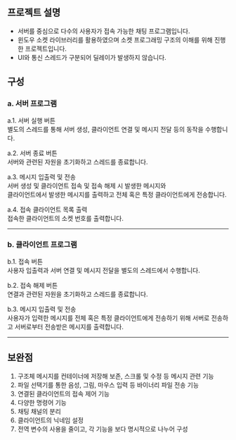## 프로젝트 설명
* 서버를 중심으로 다수의 사용자가 접속 가능한 채팅 프로그램입니다.<br>
* 윈도우 소켓 라이브러리를 활용하였으며 소켓 프로그래밍 구조의 이해를 위해 진행한 프로젝트입니다.
* UI와 통신 스레드가 구분되어 딜레이가 발생하지 않습니다.

## 구성
### a. 서버 프로그램

a.1. 서버 실행 버튼 <br>
별도의 스레드를 통해 서버 생성, 클라이언트 연결 및 메시지 전달 등의 동작을 수행합니다.

a.2. 서버 종료 버튼<br>
서버와 관련된 자원을 초기화하고 스레드를 종료합니다.

a.3. 메시지 입출력 및 전송<br>
서버 생성 및 클라이언트 접속 및 접속 해제 시 발생한 메시지와<br>
클라이언트에서 발생한 메시지를 출력하고 전체 혹은 특정 클라이언트에게 전송합니다.

a.4. 접속 클라이언트 목록 출력<br>
접속한 클라이언트의 소켓 번호를 출력합니다.
<hr>

### b. 클라이언트 프로그램<br>

b.1. 접속 버튼<br>
사용자 입출력과 서버 연결 및 메시지 전달을 별도의 스레드에서 수행합니다.

b.2. 접속 해제 버튼<br>
연결과 관련된 자원을 초기화하고 스레드를 종료합니다.

b.3. 메시지 입출력 및 전송<br>
사용자가 입력한 메시지를 전체 혹은 특정 클라이언트에게 전송하기 위해 서버로 전송하고
서버로부터 전송받은 메시지를 출력합니다.
<hr>

<h2>보완점</h2>

1. 구조체 메시지를 컨테이너에 저장해 보존, 스크롤 및 수정 등 메시지 관련 기능
2. 파일 선택기를 통한 음성, 그림, 마우스 입력 등 바이너리 파일 전송 기능
3. 연결된 클라이언트의 접속 제어 기능
4. 다양한 명령어 기능
5. 채팅 채널의 분리
6. 클라이언트의 닉네임 설정
7. 전역 변수의 사용을 줄이고, 각 기능을 보다 명시적으로 나누어 구성